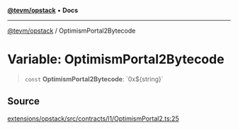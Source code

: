 [**@tevm/opstack**](../README.md) • **Docs**

***

[@tevm/opstack](../globals.md) / OptimismPortal2Bytecode

# Variable: OptimismPortal2Bytecode

> `const` **OptimismPortal2Bytecode**: \`0x$\{string\}\`

## Source

[extensions/opstack/src/contracts/l1/OptimismPortal2.ts:25](https://github.com/evmts/tevm-monorepo/blob/main/extensions/opstack/src/contracts/l1/OptimismPortal2.ts#L25)
